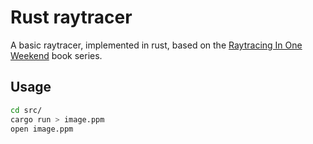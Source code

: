 # Rust raytracer

A basic raytracer, implemented in rust, based on the [Raytracing In One Weekend](https://raytracing.github.io/) book series.

## Usage

```sh
cd src/
cargo run > image.ppm
open image.ppm
```
